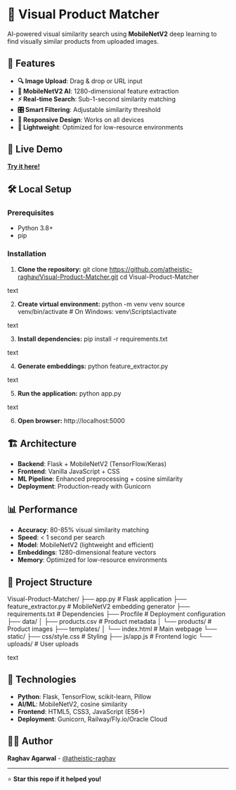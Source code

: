 # 🎯 Visual Product Matcher

AI-powered visual similarity search using **MobileNetV2** deep learning to find visually similar products from uploaded images.

## 🌟 Features

- **🔍 Image Upload**: Drag & drop or URL input
- **🧠 MobileNetV2 AI**: 1280-dimensional feature extraction
- **⚡ Real-time Search**: Sub-1-second similarity matching
- **🎛️ Smart Filtering**: Adjustable similarity threshold
- **📱 Responsive Design**: Works on all devices
- **🚀 Lightweight**: Optimized for low-resource environments

## 🚀 Live Demo

**[Try it here!](https://your-app-url.onrender.com)**

## 🛠️ Local Setup

### Prerequisites
- Python 3.8+
- pip

### Installation

1. **Clone the repository:**
git clone https://github.com/atheistic-raghav/Visual-Product-Matcher.git
cd Visual-Product-Matcher

text

2. **Create virtual environment:**
python -m venv venv
source venv/bin/activate # On Windows: venv\Scripts\activate

text

3. **Install dependencies:**
pip install -r requirements.txt

text

4. **Generate embeddings:**
python feature_extractor.py

text

5. **Run the application:**
python app.py

text

6. **Open browser:** http://localhost:5000

## 🏗️ Architecture

- **Backend**: Flask + MobileNetV2 (TensorFlow/Keras)
- **Frontend**: Vanilla JavaScript + CSS
- **ML Pipeline**: Enhanced preprocessing + cosine similarity
- **Deployment**: Production-ready with Gunicorn

## 📊 Performance

- **Accuracy**: 80-85% visual similarity matching
- **Speed**: < 1 second per search
- **Model**: MobileNetV2 (lightweight and efficient)
- **Embeddings**: 1280-dimensional feature vectors
- **Memory**: Optimized for low-resource environments

## 📁 Project Structure

Visual-Product-Matcher/
├── app.py # Flask application
├── feature_extractor.py # MobileNetV2 embedding generator
├── requirements.txt # Dependencies
├── Procfile # Deployment configuration
├── data/
│ ├── products.csv # Product metadata
│ └── products/ # Product images
├── templates/
│ └── index.html # Main webpage
└── static/
├── css/style.css # Styling
├── js/app.js # Frontend logic
└── uploads/ # User uploads

text

## 🔧 Technologies

- **Python**: Flask, TensorFlow, scikit-learn, Pillow
- **AI/ML**: MobileNetV2, cosine similarity
- **Frontend**: HTML5, CSS3, JavaScript (ES6+)
- **Deployment**: Gunicorn, Railway/Fly.io/Oracle Cloud

## 👨‍💻 Author

**Raghav Agarwal** - [@atheistic-raghav](https://github.com/atheistic-raghav)

---

⭐ **Star this repo if it helped you!**